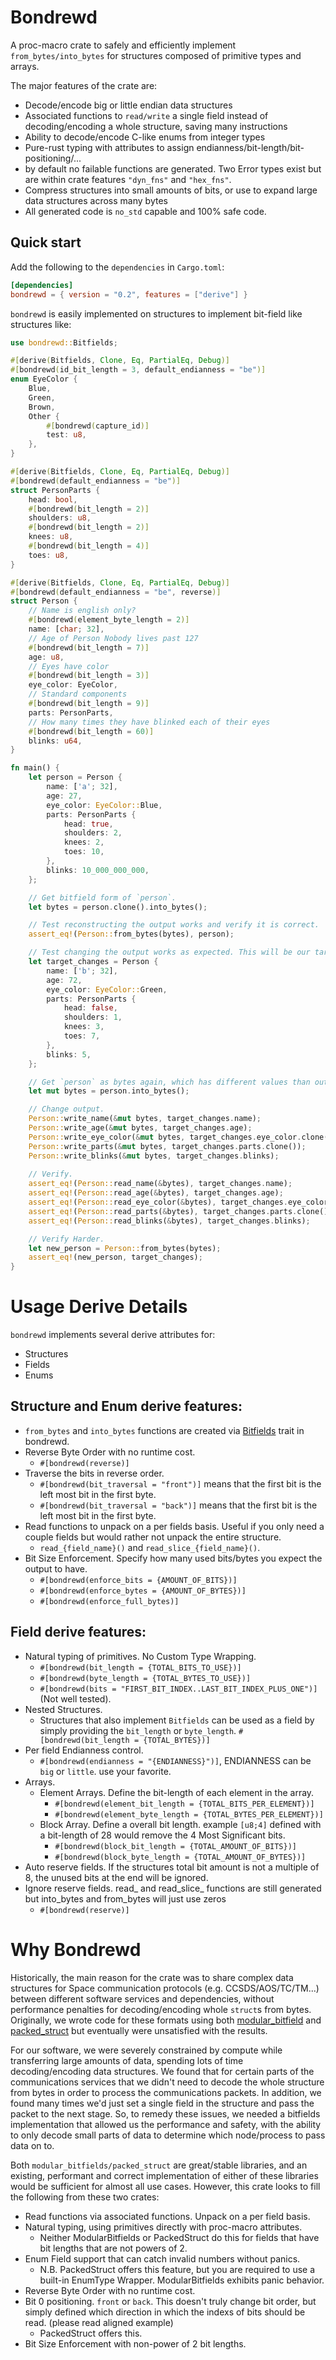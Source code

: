 # Bondrewd

A proc-macro crate to safely and efficiently implement `from_bytes/into_bytes` for structures composed of primitive types and arrays.

The major features of the crate are:

- Decode/encode big or little endian data structures
- Associated functions to `read/write` a single field instead of decoding/encoding a whole structure, saving many instructions
- Ability to decode/encode C-like enums from integer types
- Pure-rust typing with attributes to assign endianness/bit-length/bit-positioning/...
- by default no failable functions are generated. Two Error types exist but are within crate features `"dyn_fns"` and `"hex_fns"`.
- Compress structures into small amounts of bits, or use to expand large data structures across many bytes
- All generated code is `no_std` capable and 100% safe code.

## Quick start

Add the following to the `dependencies` in `Cargo.toml`:

```toml
[dependencies]
bondrewd = { version = "0.2", features = ["derive"] }
```

`bondrewd` is easily implemented on structures to implement bit-field like structures like:
```rust
use bondrewd::Bitfields;

#[derive(Bitfields, Clone, Eq, PartialEq, Debug)]
#[bondrewd(id_bit_length = 3, default_endianness = "be")]
enum EyeColor {
    Blue,
    Green,
    Brown,
    Other {
        #[bondrewd(capture_id)]
        test: u8,
    },
}

#[derive(Bitfields, Clone, Eq, PartialEq, Debug)]
#[bondrewd(default_endianness = "be")]
struct PersonParts {
    head: bool,
    #[bondrewd(bit_length = 2)]
    shoulders: u8,
    #[bondrewd(bit_length = 2)]
    knees: u8,
    #[bondrewd(bit_length = 4)]
    toes: u8,
}

#[derive(Bitfields, Clone, Eq, PartialEq, Debug)]
#[bondrewd(default_endianness = "be", reverse)]
struct Person {
    // Name is english only?
    #[bondrewd(element_byte_length = 2)]
    name: [char; 32],
    // Age of Person Nobody lives past 127
    #[bondrewd(bit_length = 7)]
    age: u8,
    // Eyes have color
    #[bondrewd(bit_length = 3)]
    eye_color: EyeColor,
    // Standard components
    #[bondrewd(bit_length = 9)]
    parts: PersonParts,
    // How many times they have blinked each of their eyes
    #[bondrewd(bit_length = 60)]
    blinks: u64,
}

fn main() {
    let person = Person {
        name: ['a'; 32],
        age: 27,
        eye_color: EyeColor::Blue,
        parts: PersonParts {
            head: true,
            shoulders: 2,
            knees: 2,
            toes: 10,
        },
        blinks: 10_000_000_000,
    };

    // Get bitfield form of `person`.
    let bytes = person.clone().into_bytes();

    // Test reconstructing the output works and verify it is correct.
    assert_eq!(Person::from_bytes(bytes), person);

    // Test changing the output works as expected. This will be our target.
    let target_changes = Person {
        name: ['b'; 32],
        age: 72,
        eye_color: EyeColor::Green,
        parts: PersonParts {
            head: false,
            shoulders: 1,
            knees: 3,
            toes: 7,
        },
        blinks: 5,
    };

    // Get `person` as bytes again, which has different values than out target. 
    let mut bytes = person.into_bytes();

    // Change output.
    Person::write_name(&mut bytes, target_changes.name);
    Person::write_age(&mut bytes, target_changes.age);
    Person::write_eye_color(&mut bytes, target_changes.eye_color.clone());
    Person::write_parts(&mut bytes, target_changes.parts.clone());
    Person::write_blinks(&mut bytes, target_changes.blinks);
    
    // Verify.
    assert_eq!(Person::read_name(&bytes), target_changes.name);
    assert_eq!(Person::read_age(&bytes), target_changes.age);
    assert_eq!(Person::read_eye_color(&bytes), target_changes.eye_color.clone());
    assert_eq!(Person::read_parts(&bytes), target_changes.parts.clone());
    assert_eq!(Person::read_blinks(&bytes), target_changes.blinks);

    // Verify Harder.
    let new_person = Person::from_bytes(bytes);
    assert_eq!(new_person, target_changes);
}

```

# Usage Derive Details

`bondrewd` implements several derive attributes for:

- Structures
- Fields
- Enums

## Structure and Enum derive features:

- `from_bytes` and `into_bytes` functions are created via [Bitfields](https://docs.rs/bondrewd/0.1.3/bondrewd/trait.Bitfields.html) trait in bondrewd.
- Reverse Byte Order with no runtime cost.
  - `#[bondrewd(reverse)]`
- Traverse the bits in reverse order.
  - `#[bondrewd(bit_traversal = "front")]` means that the first bit is the left most bit in the first byte.
  - `#[bondrewd(bit_traversal = "back")]` means that the first bit is the left most bit in the first byte.
- Read functions to unpack on a per fields basis. Useful if you only need a couple fields but would rather not unpack the entire structure.
  - `read_{field_name}()` and `read_slice_{field_name}()`.
- Bit Size Enforcement. Specify how many used bits/bytes you expect the output to have.
  - `#[bondrewd(enforce_bits = {AMOUNT_OF_BITS})]`
  - `#[bondrewd(enforce_bytes = {AMOUNT_OF_BYTES})]`
  - `#[bondrewd(enforce_full_bytes)]`

## Field derive features:

- Natural typing of primitives. No Custom Type Wrapping.
  - `#[bondrewd(bit_length = {TOTAL_BITS_TO_USE})]`
  - `#[bondrewd(byte_length = {TOTAL_BYTES_TO_USE})]`
  - `#[bondrewd(bits = "FIRST_BIT_INDEX..LAST_BIT_INDEX_PLUS_ONE")]` (Not well tested).
- Nested Structures.
  - Structures that also implement `Bitfields` can be used as a field by simply providing the `bit_length` or `byte_length`. `#[bondrewd(bit_length = {TOTAL_BYTES})]`
- Per field Endianness control.
  - `#[bondrewd(endianness = "{ENDIANNESS}")]`, ENDIANNESS can be `big` or `little`. use your favorite.
- Arrays.
  - Element Arrays. Define the bit-length of each element in the array.
    - `#[bondrewd(element_bit_length = {TOTAL_BITS_PER_ELEMENT})]`
    - `#[bondrewd(element_byte_length = {TOTAL_BYTES_PER_ELEMENT})]`
  - Block Array. Define a overall bit length. example `[u8;4]` defined with a bit-length of 28 would remove the 4 Most Significant bits.
    - `#[bondrewd(block_bit_length = {TOTAL_AMOUNT_OF_BITS})]`
    - `#[bondrewd(block_byte_length = {TOTAL_AMOUNT_OF_BYTES})]`
- Auto reserve fields. If the structures total bit amount is not a multiple of 8, the unused bits at the end will be ignored.
- Ignore reserve fields. read_ and read_slice_ functions are still generated but into_bytes and from_bytes will just use zeros
  - `#[bondrewd(reserve)]`

# Why Bondrewd

Historically, the main reason for the crate was to share complex data structures for Space communication protocols (e.g. CCSDS/AOS/TC/TM...) between different software services and dependencies, without performance penalties for decoding/encoding whole `struct`s from bytes.
Originally, we wrote code for these formats using both [modular_bitfield](https://docs.rs/modular-bitfield/latest/modular_bitfield/) and [packed_struct](https://docs.rs/packed_struct/latest/packed_struct/) but eventually were unsatisfied with the results.

For our software, we were severely constrained by compute while transferring large amounts of data, spending lots of time decoding/encoding data structures.
We found that for certain parts of the communications services that we didn't need to decode the whole structure from bytes in order to process the communications packets.
In addition, we found many times we'd just set a single field in the structure and pass the packet to the next stage.
So, to remedy these issues, we needed a bitfields implementation that allowed us the performance and safety, with the ability to only decode small parts of data to determine which node/process to pass data on to.

Both `modular_bitfields/packed_struct` are great/stable libraries, and an existing, performant and correct implementation of either of these libraries would be sufficient for almost all use cases.
However, this crate looks to fill the following from these two crates:

- Read functions via associated functions. Unpack on a per field basis.
- Natural typing, using primitives directly with proc-macro attributes.
  - Neither ModularBitfields or PackedStruct do this for fields that have bit lengths that are not powers of 2.
- Enum Field support that can catch invalid numbers without panics. 
  - N.B. PackedStruct offers this feature, but you are required to use a built-in EnumType Wrapper. ModularBitfields exhibits panic behavior.
- Reverse Byte Order with no runtime cost.
- Bit 0 positioning. `front` or `back`. This doesn't truly change bit order, but simply defined which direction in which the indexs of bits should be read. (please read aligned example)
  - PackedStruct offers this.
- Bit Size Enforcement with non-power of 2 bit lengths.

